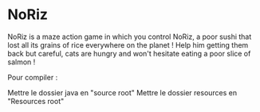 # NoRiz

NoRiz is a maze action game in which you control NoRiz, a poor sushi that lost all its grains of rice everywhere on the planet !
Help him getting them back but careful, cats are hungry and won't hesitate eating a poor slice of salmon !

Pour compiler :

Mettre le dossier java en "source root"
Mettre le dossier resources en "Resources root"
